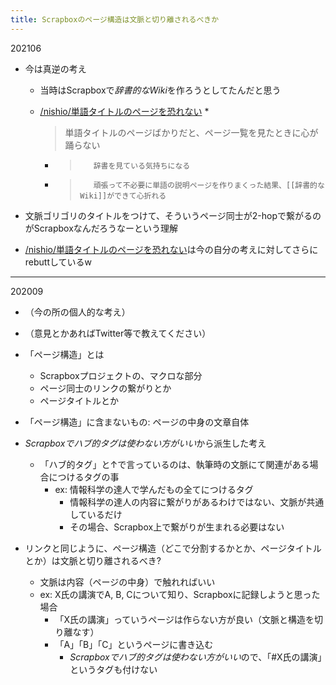 ```yaml
---
title: Scrapboxのページ構造は文脈と切り離されるべきか
---
```


202106

* 今は真逆の考え
  * 当時はScrapboxで*辞書的なWiki*を作ろうとしてたんだと思う
  * [/nishio/単語タイトルのページを恐れない](https://scrapbox.io/nishio/単語タイトルのページを恐れない)
    * 
       > 
       > 単語タイトルのページばかりだと、ページ一覧を見たときに心が踊らない
    
    * 
       > 
       > ````
       > 	辞書を見ている気持ちになる
       > ````
    
    * 
       > 
       > ````
       > 	頑張って不必要に単語の説明ページを作りまくった結果、[[辞書的なWiki]]ができて心折れる
       > ````

* 文脈ゴリゴリのタイトルをつけて、そういうページ同士が2-hopで繋がるのがScrapboxなんだろうなーという理解
* [/nishio/単語タイトルのページを恐れない](https://scrapbox.io/nishio/単語タイトルのページを恐れない)は今の自分の考えに対してさらにrebuttしているw

---

202009

* （今の所の個人的な考え）

* （意見とかあればTwitter等で教えてください）

* 「ページ構造」とは
  
  * Scrapboxプロジェクトの、マクロな部分
  * ページ同士のリンクの繋がりとか
  * ページタイトルとか
* 「ページ構造」に含まないもの: ページの中身の文章自体

* *Scrapboxでハブ的タグは使わない方がいい*から派生した考え
  
  * 「ハブ的タグ」と↑で言っているのは、執筆時の文脈にて関連がある場合につけるタグの事
    * ex: 情報科学の達人で学んだもの全てにつけるタグ
      * 情報科学の達人の内容に繋がりがあるわけではない、文脈が共通しているだけ
      * その場合、Scrapbox上で繋がりが生まれる必要はない
* リンクと同じように、ページ構造（どこで分割するかとか、ページタイトルとか）は文脈と切り離されるべき?
  
  * 文脈は内容（ページの中身）で触れればいい
  * ex: X氏の講演でA, B, Cについて知り、Scrapboxに記録しようと思った場合
    * 「X氏の講演」っていうページは作らない方が良い（文脈と構造を切り離なす）
    * 「A」「B」「C」というページに書き込む
      * *Scrapboxでハブ的タグは使わない方がいい*ので、「#X氏の講演」というタグも付けない
